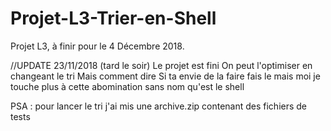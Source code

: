 # Projet-L3-Trier-en-Shell
Projet L3, à finir pour le 4 Décembre 2018.

//UPDATE 23/11/2018 (tard le soir)
Le projet est fini
On peut l'optimiser en changeant le tri
Mais comment dire
Si ta envie de la faire fais le mais moi je touche plus à cette abomination sans nom qu'est le shell

PSA : pour lancer le tri j'ai mis une archive.zip contenant des fichiers de tests
